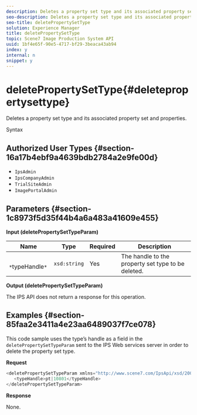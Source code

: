 ```yaml
---
description: Deletes a property set type and its associated property set and properties.
seo-description: Deletes a property set type and its associated property set and properties.
seo-title: deletePropertySetType
solution: Experience Manager
title: deletePropertySetType
topic: Scene7 Image Production System API
uuid: 1bf4e65f-90e5-4717-bf29-3beaca43ab94
index: y
internal: n
snippet: y
---
```


# deletePropertySetType{#deletepropertysettype}

Deletes a property set type and its associated property set and properties.

 Syntax 

## Authorized User Types {#section-16a17b4ebf9a4639bdb2784a2e9fe00d}

* `IpsAdmin` 
* `IpsCompanyAdmin` 
* `TrialSiteAdmin` 
* `ImagePortalAdmin`

## Parameters {#section-1c8973f5d35f44b4a6a483a41609e455}

**Input (deletePropertySetTypeParam)** 

|  Name  | Type  | Required  | Description  |
|---|---|---|---|
|  ` *`typeHandle`*`  | `xsd:string`  | Yes  | The handle to the property set type to be deleted.  |

**Output (deletePropertySetTypeParam)**

The IPS API does not return a response for this operation.

## Examples {#section-85faa2e3411a4e23aa6489037f7ce078}

This code sample uses the type’s handle as a field in the `deletePropertySetTypeParam` sent to the IPS Web services server in order to delete the property set type.

**Request** 

```java
<deletePropertySetTypeParam xmlns="http://www.scene7.com/IpsApi/xsd/2008-01-15">
   <typeHandle>pt|10801</typeHandle>
</deletePropertySetTypeParam>
```

**Response**

None. 
